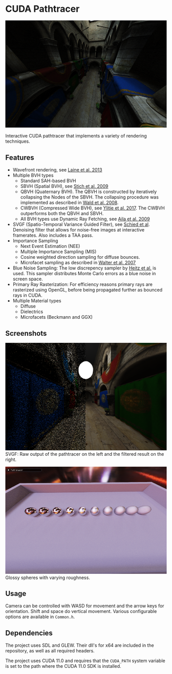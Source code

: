 # CUDA Pathtracer

![Sponza](Screenshots/Sponza.png "Sponza")

Interactive CUDA pathtracer that implements a variety of rendering techniques. 

## Features

- Wavefront rendering, see [Laine et al. 2013](https://research.nvidia.com/sites/default/files/pubs/2013-07_Megakernels-Considered-Harmful/laine2013hpg_paper.pdf)
- Multiple BVH types
  - Standard SAH-based BVH
  - SBVH (Spatial BVH), see [Stich et al. 2009](https://www.nvidia.in/docs/IO/77714/sbvh.pdf)
  - QBVH (Quaternary BVH). The QBVH is constructed by iteratively collapsing the Nodes of the SBVH. The collapsing procedure was implemented as described in [Wald et al. 2008](https://graphics.stanford.edu/~boulos/papers/multi_rt08.pdf).
  - CWBVH (Compressed Wide BVH), see [Ylitie et al. 2017](https://research.nvidia.com/sites/default/files/publications/ylitie2017hpg-paper.pdf). The CWBVH outperforms both the QBVH and SBVH.
  - All BVH types use Dynamic Ray Fetching, see [Aila et al. 2009](https://www.nvidia.com/docs/IO/76976/HPG2009-Trace-Efficiency.pdf)
- SVGF (Spatio-Temporal Variance Guided Filter), see [Schied et al](https://cg.ivd.kit.edu/publications/2017/svgf/svgf_preprint.pdf). Denoising filter that allows for noise-free images at interactive framerates. Also includes a TAA pass.
- Importance Sampling
  - Next Event Estimation (NEE)
  - Multiple Importance Sampling (MIS)
  - Cosine weighted direction sampling for diffuse bounces.
  - Microfacet sampling as described in [Walter et al. 2007](https://www.cs.cornell.edu/~srm/publications/EGSR07-btdf.pdf)
- Blue Noise Sampling: The low discrepency sampler by [Heitz et al.](https://eheitzresearch.wordpress.com/762-2/) is used. This sampler distributes Monte Carlo errors as a blue noise in screen space.
- Primary Ray Rasterization: For efficiency reasons primary rays are rasterized using OpenGL, before being propagated further as bounced rays in CUDA.
- Multiple Material types
  - Diffuse
  - Dielectrics
  - Microfacets (Beckmann and GGX)

## Screenshots

![SVGF Denoising](Screenshots/SVGF.png "SVGF Denoising")
SVGF: Raw output of the pathtracer on the left and the filtered result on the right.

![Microfacet Model](Screenshots/Microfacets.png "Glossy materials using the Beckmann microfacet model")
Glossy spheres with varying roughness.

## Usage

Camera can be controlled with WASD for movement and the arrow keys for orientation. Shift and space do vertical movement.
Various configurable options are available in `Common.h`.

## Dependencies

The project uses SDL and GLEW. Their dll's for x64 are included in the repository, as well as all required headers.

The project uses CUDA 11.0 and requires that the ```CUDA_PATH``` system variable is set to the path where the CUDA 11.0 SDK is installed.
